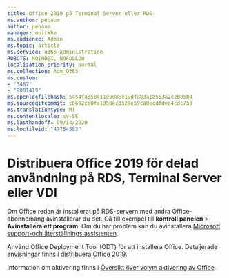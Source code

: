 ```yaml
---
title: Office 2019 på Terminal Server eller RDS
ms.author: pebaum
author: pebaum
manager: mnirkhe
ms.audience: Admin
ms.topic: article
ms.service: o365-administration
ROBOTS: NOINDEX, NOFOLLOW
localization_priority: Normal
ms.collection: Adm_O365
ms.custom:
- "3487"
- "9001419"
ms.openlocfilehash: 5454fad58411e9d86e19dfa83a1a553a2c2b05b4
ms.sourcegitcommit: c6692ce0fa1358ec3529e59ca0ecdfdea4cdc759
ms.translationtype: MT
ms.contentlocale: sv-SE
ms.lasthandoff: 09/14/2020
ms.locfileid: "47754583"
---
```

# <a name="deploying-office-2019-for-shared-use-on-rds-terminal-server-or-vdi"></a>Distribuera Office 2019 för delad användning på RDS, Terminal Server eller VDI

Om Office redan är installerat på RDS-servern med andra Office-abonnemang avinstallerar du det. Gå till exempel till **kontroll panelen**  >  **Avinstallera ett program**. Om du har problem kan du avinstallera [Microsoft support-och återställnings assistenten](https://aka.ms/SARA-OfficeUninstall-Alchemy). 

Använd Office Deployment Tool (ODT) för att installera Office. Detaljerade anvisningar finns i [distribuera Office 2019](https://docs.microsoft.com/deployoffice/office2019/deploy).

Information om aktivering finns i [Översikt över volym aktivering av Office](https://docs.microsoft.com/deployoffice/vlactivation/plan-volume-activation-of-office).